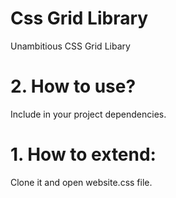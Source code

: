 # Css Grid Library
Unambitious CSS Grid Libary

# 2. How to use?
Include in your project dependencies.

# 1. How to extend:
Clone it and open website.css file.
